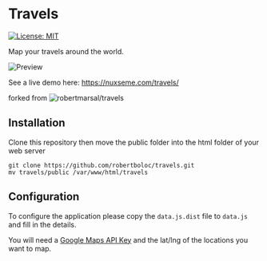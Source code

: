 # Travels

[![License: MIT](https://img.shields.io/badge/License-MIT-blue.svg)](https://opensource.org/licenses/MIT)

Map your travels around the world.

![Preview](http://i.imgur.com/7kFVWux.png)

See a live demo here: https://nuxseme.com/travels/

forked from ![robertmarsal/travels](https://github.com/robertmarsal/travels)

## Installation

Clone this repository then move the public folder into the html folder of your
web server

```
git clone https://github.com/robertboloc/travels.git
mv travels/public /var/www/html/travels
```

## Configuration

To configure the application please copy the `data.js.dist`
file to `data.js` and fill in the details.

You will need a [Google Maps API Key](https://developers.google.com/maps/documentation/javascript/get-api-key) and the lat/lng of the
locations you want to map.
